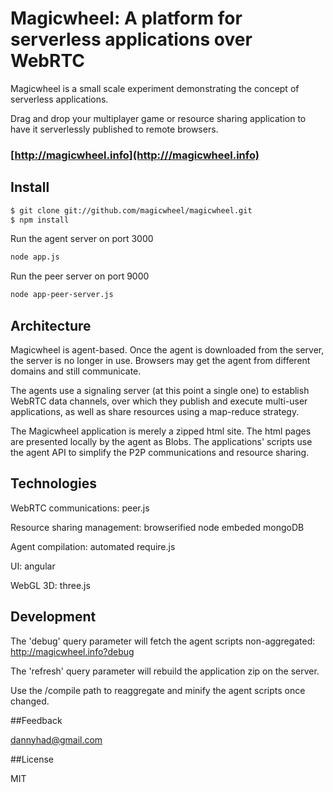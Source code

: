 # Magicwheel: A platform for serverless applications over WebRTC #

Magicwheel is a small scale experiment demonstrating the concept of serverless applications.

Drag and drop your multiplayer game or resource sharing application to have it serverlessly published to remote browsers.

### [http://magicwheel.info](http:///magicwheel.info)

## Install
```sh
$ git clone git://github.com/magicwheel/magicwheel.git
$ npm install
```

Run the agent server on port 3000
```sh
node app.js
```

Run the peer server on port 9000
```sh
node app-peer-server.js
```

## Architecture

Magicwheel is agent-based. Once the agent is downloaded from the server, the server is no longer in use. Browsers may get the agent from different domains and still communicate.

The agents use a signaling server (at this point a single one) to establish WebRTC data channels, over which they publish and execute multi-user applications, as well as share resources using a map-reduce strategy.

The Magicwheel application is merely a zipped html site. The html pages are presented locally by the agent as Blobs. The applications' scripts use the agent API to simplify the P2P communications and resource sharing.

## Technologies

WebRTC communications: peer.js

Resource sharing management: browserified node embeded mongoDB

Agent compilation: automated require.js

UI: angular

WebGL 3D: three.js

## Development

The 'debug' query parameter will fetch the agent scripts non-aggregated: http://magicwheel.info?debug

The 'refresh' query parameter will rebuild the application zip on the server.

Use the /compile path to reaggregate and minify the agent scripts once changed.

##Feedback

dannyhad@gmail.com

##License

MIT